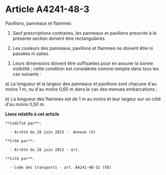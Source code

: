 # Article A4241-48-3

Pavillons, panneaux et flammes 

1. Sauf prescriptions contraires, les panneaux et pavillons prescrits à la présente section doivent être rectangulaires. 

2. Les couleurs des panneaux, pavillons et flammes ne doivent être ni passées ni salies. 

3. Leurs dimensions doivent être suffisantes pour en assurer la bonne visibilité ; cette condition est considérée comme
remplie dans tous les cas suivants : 

a) La longueur et la largeur des panneaux et pavillons sont chacune d'au moins 1 m, ou d'au moins 0,60 m dans le cas des
menues embarcations ; 

b) La longueur des flammes est de 1 m au moins et leur largeur sur un côté d'au moins 0,50 m.

**Liens relatifs à cet article**

	**Codifié par**:

	  - Arrêté du 28 juin 2013 -  Annexe (V)

	**Créé par**:

	  - Arrêté du 28 juin 2013 - art.

	**Cité par**:

	  - Code des transports - art. A4241-48-31 (VD)
